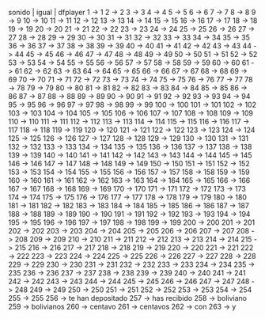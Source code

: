 sonido | igual | dfplayer
1	->	1
2	->	2
3	->	3
4	->	4
5	->	5
6	->	6
7	->	7
8	->	8
9	->	9
10	->	10
11	->	11
12	->	12
13	->	13
14	->	14
15	->	15
16	->	16
17	->	17
18	->	18
19	->	19
20	->	20
21	->	21
22	->	22
23	->	23
24	->	24
25	->	25
26	->	26
27	->	27
28	->	28
29	->	29
30	->	30
31	->	31
32	->	32
33	->	33
34	->	34
35	->	35
36	->	36
37	->	37
38	->	38
39	->	39
40	->	40
41	->	41
42	->	42
43	->	43
44	->	44
45	->	45
46	->	46
47	->	47
48	->	48
49	->	49
50	->	50
51	->	51
52	->	52
53	->	53
54	->	54
55	->	55
56	->	56
57	->	57
58	->	58
59	->	59
60	->	60
61	->	61
62	->	62
63	->	63
64	->	64
65	->	65
66	->	66
67	->	67
68	->	68
69	->	69
70	->	70
71	->	71
72	->	72
73	->	73
74	->	74
75	->	75
76	->	76
77	->	77
78	->	78
79	->	79
80	->	80
81	->	81
82	->	82
83	->	83
84	->	84
85	->	85
86	->	86
87	->	87
88	->	88
89	->	89
90	->	90
91	->	91
92	->	92
93	->	93
94	->	94
95	->	95
96	->	96
97	->	97
98	->	98
99	->	99
100	->	100
101	->	101
102	->	102
103	->	103
104	->	104
105	->	105
106	->	106
107	->	107
108	->	108
109	->	109
110	->	110
111	->	111
112	->	112
113	->	113
114	->	114
115	->	115
116	->	116
117	->	117
118	->	118
119	->	119
120	->	120
121	->	121
122	->	122
123	->	123
124	->	124
125	->	125
126	->	126
127	->	127
128	->	128
129	->	129
130	->	130
131	->	131
132	->	132
133	->	133
134	->	134
135	->	135
136	->	136
137	->	137
138	->	138
139	->	139
140	->	140
141	->	141
142	->	142
143	->	143
144	->	144
145	->	145
146	->	146
147	->	147
148	->	148
149	->	149
150	->	150
151	->	151
152	->	152
153	->	153
154	->	154
155	->	155
156	->	156
157	->	157
158	->	158
159	->	159
160	->	160
161	->	161
162	->	162
163	->	163
164	->	164
165	->	165
166	->	166
167	->	167
168	->	168
169	->	169
170	->	170
171	->	171
172	->	172
173	->	173
174	->	174
175	->	175
176	->	176
177	->	177
178	->	178
179	->	179
180	->	180
181	->	181
182	->	182
183	->	183
184	->	184
185	->	185
186	->	186
187	->	187
188	->	188
189	->	189
190	->	190
191	->	191
192	->	192
193	->	193
194	->	194
195	->	195
196	->	196
197	->	197
198	->	198
199	->	199
200	->	200
201	->	201
202	->	202
203	->	203
204	->	204
205	->	205
206	->	206
207	->	207
208	->	208
209	->	209
210	->	210
211	->	211
212	->	212
213	->	213
214	->	214
215	->	215
216	->	216
217	->	217
218	->	218
219	->	219
220	->	220
221	->	221
222	->	222
223	->	223
224	->	224
225	->	225
226	->	226
227	->	227
228	->	228
229	->	229
230	->	230
231	->	231
232	->	232
233	->	233
234	->	234
235	->	235
236	->	236
237	->	237
238	->	238
239	->	239
240	->	240
241	->	241
242	->	242
243	->	243
244	->	244
245	->	245
246	->	246
247	->	247
248	->	248
249	->	249
250	->	250
251	->	251
252	->	252
253	->	253
254	->	254
255	->	255
256	->	te han depositado
257	->	has recibido
258	->	boliviano
259	->	bolivianos
260	->	centavo
261	->	centavos
262	->	con
263	->	y
